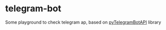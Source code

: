 # telegram-bot
Some playground to check telegram ap, based on [pyTelegramBotAPI](https://github.com/eternnoir/pyTelegramBotAPI) library 

